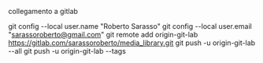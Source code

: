 
collegamento a gitlab

git config --local user.name "Roberto Sarasso"
git config --local user.email "sarassoroberto@gmail.com"
git remote add origin-git-lab https://gitlab.com/sarassoroberto/media_library.git
git push -u origin-git-lab --all
git push -u origin-git-lab --tags